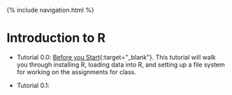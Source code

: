 
{% include navigation.html %}

# Introduction to R

- Tutorial 0.0: [Before you Start](/before-you-start.html){:target="_blank"}. This tutorial will walk you through installing R, loading data into R, and setting up a file system for working on the assignments for class.

- Tutorial 0.1: 


